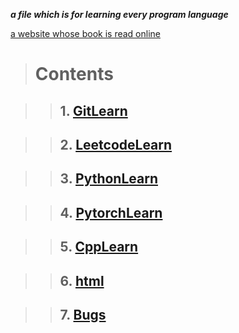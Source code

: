 ***a file which is for learning every program language***

[a website whose book is read online](https://www.bookstack.cn/)

> # Contents

> > ## 1. [GitLearn](./GitLearn)

> > ## 2. [LeetcodeLearn](./LeetcodeLearn)

> > ## 3. [PythonLearn](./PythonLearn)

> > ## 4. [PytorchLearn](./PytorchLearn)

> > ## 5. [CppLearn](./CppLearn)

> > ## 6. [html](https://www.runoob.com/html/html-tutorial.html)

> > ## 7. [Bugs](./BUGs)
